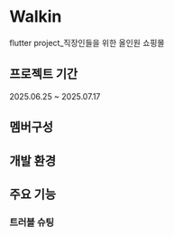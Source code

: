 # Walkin
flutter project_직장인들을 위한 올인원 쇼핑몰

## 프로젝트 기간
2025.06.25 ~ 2025.07.17

## 멤버구성

## 개발 환경

## 주요 기능

### 트러블 슈팅
